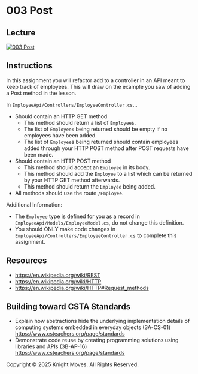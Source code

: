 # 003 Post

## Lecture

[![003 Post](https://img.youtube.com/vi/C9O1YqCKNcs/0.jpg)](https://www.youtube.com/watch?v=C9O1YqCKNcs)

## Instructions

In this assignment you will refactor add to a controller in an API meant to keep track of employees. This will draw on the example you saw of adding a Post method in the lesson.

In `EmployeeApi/Controllers/EmployeeController.cs`...

- Should contain an HTTP GET method
  - This method should return a list of `Employee`s.
  - The list of `Employee`s being returned should be empty if no employees have been added.
  - The list of `Employee`s being returned should contain employees added through your HTTP POST method after POST requests have been made.
- Should contain an HTTP POST method
  - This method should accept an `Employee` in its body.
  - This method should add the `Employee` to a list which can be returned by your HTTP GET method afterwards.
  - This method should return the `Employee` being added.
- All methods should use the route `/Employee`.

Additional Information:

- The `Employee` type is defined for you as a record in `EmployeeApi/Models/EmployeeModel.cs`, do not change this definition.
- You should ONLY make code changes in `EmployeeApi/Controllers/EmployeeController.cs` to complete this assignment.

## Resources

- https://en.wikipedia.org/wiki/REST
- https://en.wikipedia.org/wiki/HTTP
- https://en.wikipedia.org/wiki/HTTP#Request_methods

## Building toward CSTA Standards

- Explain how abstractions hide the underlying implementation details of computing systems embedded in everyday objects (3A-CS-01) https://www.csteachers.org/page/standards
- Demonstrate code reuse by creating programming solutions using libraries and APIs (3B-AP-16) https://www.csteachers.org/page/standards

Copyright &copy; 2025 Knight Moves. All Rights Reserved.
